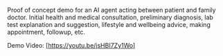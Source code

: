 Proof of concept demo for an AI agent acting between patient and family doctor. Initial health and medical consultation, preliminary diagnosis, lab test explanation and suggestion, lifestyle and wellbeing advice, making appointment, followup, etc.

Demo Video: [https://youtu.be/jsHBI7Zy1Wo]
